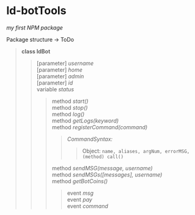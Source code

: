 # ld-botTools

*my first NPM package*

Package structure -> ToDo
> **class ldBot**  
> > [parameter] _username_  
> > [parameter] _home_  
> > [parameter] _admin_  
> > [parameter] _id_  
> > variable _status_  
> > > method _start()_  
> > > method _stop()_  
> > > method _log()_  
> > > method _getLogs(keyword)_  
> > > method _registerCommand(command)_  
> > > > _CommandSyntax:_  
> > > > > Object: `name, aliases, argNum, errorMSG, (method) call()`  
> > >  
> > > method _sendMSG(message, username)_  
> > > method _sendMSGs([messages], username)_  
> > > method _getBotCoins()_  
> > > > event _msg_  
> > > > event _pay_  
> > > > event _command_  
